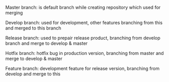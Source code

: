 Master branch: is default branch while creating repository which used for merging

Develop branch: used for development, other features branching from this and merged to this branch

Release branch: used to prepair release product, branching from develop branch and merge to develop & master

Hotfix branch: hotfix bug in production version, branching from master and merge to develop & master

Feature branch: development feature for release version, branching from develop and merge to this
